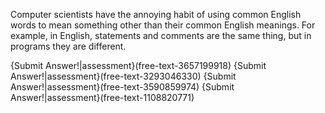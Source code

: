 
Computer scientists have the annoying habit of using common English words to mean something other than their common English meanings.
For example, in English, statements and comments are the same thing, but in programs they are different.



{Submit Answer!|assessment}(free-text-3657199918)
{Submit Answer!|assessment}(free-text-3293046330)
{Submit Answer!|assessment}(free-text-3590859974)
{Submit Answer!|assessment}(free-text-1108820771)
